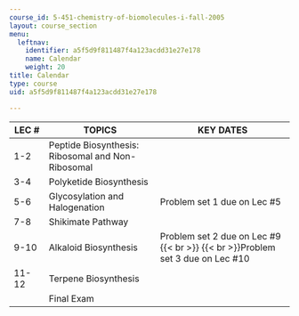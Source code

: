 ```yaml
---
course_id: 5-451-chemistry-of-biomolecules-i-fall-2005
layout: course_section
menu:
  leftnav:
    identifier: a5f5d9f811487f4a123acdd31e27e178
    name: Calendar
    weight: 20
title: Calendar
type: course
uid: a5f5d9f811487f4a123acdd31e27e178

---
```


| LEC # | TOPICS | KEY DATES |
| --- | --- | --- |
| 1-2 | Peptide Biosynthesis: Ribosomal and Non-Ribosomal |  |
| 3-4 | Polyketide Biosynthesis |  |
| 5-6 | Glycosylation and Halogenation | Problem set 1 due on Lec #5 |
| 7-8 | Shikimate Pathway |  |
| 9-10 | Alkaloid Biosynthesis | Problem set 2 due on Lec #9  {{< br >}}  {{< br >}}Problem set 3 due on Lec #10 |
| 11-12 | Terpene Biosynthesis |  |
|  | Final Exam |